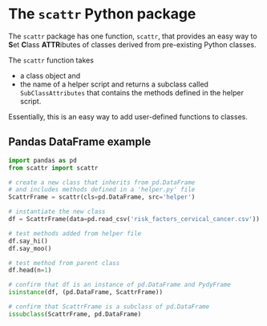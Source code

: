 # The `scattr` Python package

The `scattr` package has one function, `scattr`,
that provides an easy way to
**S**et **C**lass **ATTR**ibutes of classes derived
from pre-existing Python classes.

The `scattr` function takes 
- a class object and
- the name of a helper script
and returns a subclass called `SubClassAttributes`
that contains the methods defined in the helper script.

Essentially, this is an easy way to
add user-defined functions to classes.

## Pandas DataFrame example
```python
import pandas as pd
from scattr import scattr

# create a new class that inherits from pd.DataFrame
# and includes methods defined in a 'helper.py' file
ScattrFrame = scattr(cls=pd.DataFrame, src='helper')

# instantiate the new class
df = ScattrFrame(data=pd.read_csv('risk_factors_cervical_cancer.csv'))

# test methods added from helper file
df.say_hi()
df.say_moo()

# test method from parent class
df.head(n=1)

# confirm that df is an instance of pd.DataFrame and PydyFrame
isinstance(df, (pd.DataFrame, ScattrFrame))

# confirm that ScattrFrame is a subclass of pd.DataFrame
issubclass(ScattrFrame, pd.DataFrame)
```